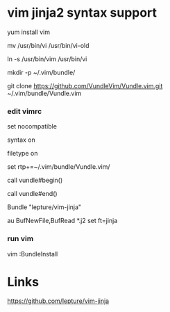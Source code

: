 # vim jinja2 syntax support

yum install vim

mv /usr/bin/vi /usr/bin/vi-old

ln -s /usr/bin/vim /usr/bin/vi

mkdir -p ~/.vim/bundle/

git clone https://github.com/VundleVim/Vundle.vim.git ~/.vim/bundle/Vundle.vim

### edit vimrc

set nocompatible

syntax on

filetype on

set rtp+=~/.vim/bundle/Vundle.vim/

call vundle#begin()

call vundle#end()

Bundle "lepture/vim-jinja"

au BufNewFile,BufRead *.j2 set ft=jinja

### run vim

vim
:BundleInstall

# Links

https://github.com/lepture/vim-jinja
